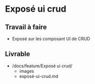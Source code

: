 # Exposé ui crud
## Travail à faire
  - Exposé sur les composant UI de CRUD
## Livrable
  - /docs/feature/Exposé ui crud/
    - images
    - exposé-ui-crud.md
